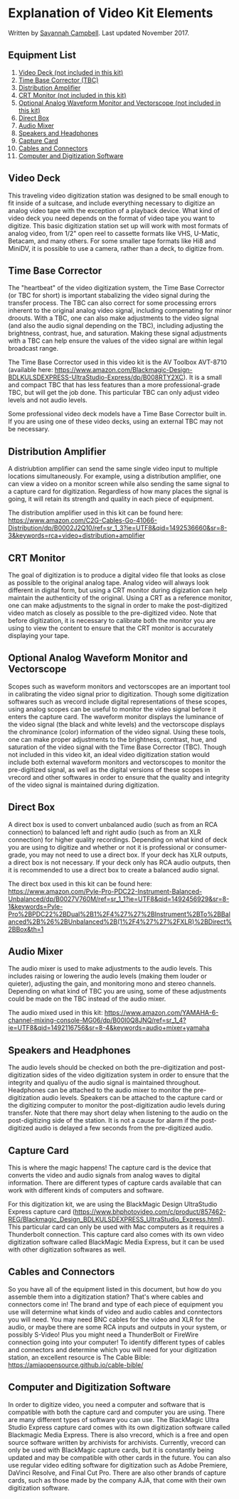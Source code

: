 # Explanation of Video Kit Elements

Written by [Savannah Campbell](https://github.com/savcampbell). Last updated November 2017. 

## Equipment List

1. [Video Deck (not included in this kit)](#video-deck)
2. [Time Base Corrector (TBC)](#time-base-corrector)
3. [Distribution Amplifier](#distribution-amplifier)
4. [CRT Monitor (not included in this kit)](#crt-monitor)
5. [Optional Analog Waveform Monitor and Vectorscope (not included in this kit)](#optional-analog-waveform-monitor-and-vectorscope)
6. [Direct Box](#direct-box)
7. [Audio Mixer](#audio-mixer)
8. [Speakers and Headphones](#speakers-and-headphones)
9. [Capture Card](#capture-card)
10. [Cables and Connectors](#cables-and-connectors)
11. [Computer and Digitization Software](#computer-and-digitization-software)



## Video Deck 
This traveling video digitization station was designed to be small enough to fit inside of a suitcase, and include everything necessary to digitize an analog video tape with the exception of a playback device. What kind of video deck you need depends on the format of video tape you want to digitize. This basic digitization station set up will work with most formats of analog video, from 1/2" open reel to cassette formats like VHS, U-Matic, Betacam, and many others. For some smaller tape formats like Hi8 and MiniDV, it is possible to use a camera, rather than a deck, to digitize from. 

## Time Base Corrector
The "heartbeat" of the video digitization system, the Time Base Corrector (or TBC for short) is important stabalizing the video signal during the transfer process. The TBC can also correct for some processing errors inherent to the original analog video signal, including compenating for minor droouts. With a TBC, one can also make adjustments to the video signal (and also the audio signal depending on the TBC), including adjusting the brightness, contrast, hue, and saturation. Making these signal adjustments with a TBC can help ensure the values of the video signal are within legal broadcast range. 

The Time Base Corrector used in this video kit is the AV Toolbox AVT-8710 (available here: https://www.amazon.com/Blackmagic-Design-BDLKULSDEXPRESS-UltraStudio-Express/dp/B008RTY2XC). It is a small and compact TBC that has less features than a more professional-grade TBC, but will get the job done. This particular TBC can only adjust video levels and not audio levels. 

Some professional video deck models have a Time Base Corrector built in. If you are using one of these video decks, using an external TBC may not be necessary. 

## Distribution Amplifier
A distriubtion amplifier can send the same single video input to multiple locations simultaneously. For example, using a distribution amplifier, one can view a video on a monitor screen while also sending the same signal to a capture card for digitization. Regardless of how many places the signal is going, it will retain its strength and quality in each piece of equipment. 

The distribution amplifier used in this kit can be found here: https://www.amazon.com/C2G-Cables-Go-41066-Distribution/dp/B0002J2Q10/ref=sr_1_3?ie=UTF8&qid=1492536660&sr=8-3&keywords=rca+video+distribution+amplifier

## CRT Monitor
The goal of digitization is to produce a digital video file that looks as close as possible to the original analog tape. Analog video will always look different in digital form, but using a CRT monitor during digization can help maintain the authenticity of the original. Using a CRT as a reference monitor, one can make adjustments to the signal in order to make the post-digitized video match as closely as possible to the pre-digitized video. Note that before digitization, it is necessary to calibrate both the monitor you are using to view the content to ensure that the CRT monitor is accurately displaying your tape.

## Optional Analog Waveform Monitor and Vectorscope
Scopes such as waveform monitors and vectorscopes are an important tool in calibrating the video signal prior to digitization. Though some digitization softwares such as vrecord include digital representations of these scopes, using analog scopes can be useful to monitor the video signal before it enters the capture card. The waveform monitor displays the luminance of the video signal (the black and white levels) and the vectorscope displays the chrominance (color) information of the video signal. Using these tools, one can make proper adjustments to the brightness, contrast, hue, and saturation of the video signal with the Time Base Corrector (TBC). Though not included in this video kit, an ideal video digitization station would include both external waveform monitors and vectorscopes to monitor the pre-digitized signal, as well as the digital versions of these scopes in vrecord and other softwares in order to ensure that the quality and integrity of the video signal is maintained during digitization. 

## Direct Box
A direct box is used to convert unbalanced audio (such as from an RCA connection) to balanced left and right audio (such as from an XLR connection) for higher quality recordings. Depending on what kind of deck you are using to digitize and whether or not it is professional or consumer-grade, you may not need to use a direct box. If your deck has XLR outputs, a direct box is not necessary. If your deck only has RCA audio outputs, then it is recommended to use a direct box to create a balanced audio signal. 

The direct box used in this kit can be found here: https://www.amazon.com/Pyle-Pro-PDC22-Instrument-Balanced-Unbalanced/dp/B0027V760M/ref=sr_1_1?ie=UTF8&qid=1492456929&sr=8-1&keywords=Pyle-Pro%2BPDC22%2BDual%2B1%2F4%27%27%2BInstrument%2BTo%2BBalanced%2B%26%2BUnbalanced%2B(1%2F4%27%27%2FXLR)%2BDirect%2BBox&th=1

## Audio Mixer
The audio mixer is used to make adjustments to the audio levels. This includes raising or lowering the audio levels (making them louder or quieter), adjusting the gain, and monitoring mono and stereo channels. Depending on what kind of TBC you are using, some of these adjustments could be made on the TBC instead of the audio mixer.

The audio mixed used in this kit: https://www.amazon.com/YAMAHA-6-channel-mixing-console-MG06/dp/B00I0Q8JNQ/ref=sr_1_4?ie=UTF8&qid=1492116756&sr=8-4&keywords=audio+mixer+yamaha

## Speakers and Headphones
The audio levels should be checked on both the pre-digitization and post-digitization sides of the video digitization system in order to ensure that the integrity and qualiyu of the audio signal is maintained throughout. Headphones can be attached to the audio mixer to monitor the pre-digitization audio levels. Speakers can be attached to the capture card or the digitizing computer to monitor the post-digitization audio levels during transfer. Note that there may short delay when listening to the audio on the post-digitizing side of the station. It is not a cause for alarm if the post-digitized audio is delayed a few seconds from the pre-digitized audio. 

## Capture Card
This is where the magic happens! The capture card is the device that converts the video and audio signals from analog waves to digital information. There are different types of capture cards available that can work with different kinds of computers and software.

For this digitization kit, we are using the BlackMagic Design UltraStudio Express capture card (https://www.bhphotovideo.com/c/product/857462-REG/Blackmagic_Design_BDLKULSDEXPRESS_UltraStudio_Express.html). This particular card can only be used with Mac computers as it requires a Thunderbolt connection. This capture card also comes with its own video digitization software called BlackMagic Media Express, but it can be used with other digitization softwares as well. 


## Cables and Connectors
So you have all of the equipment listed in this document, but how do you assemble them into a digitization station? That's where cables and connectors come in! The brand and type of each piece of equipment you use will determine what kinds of video and audio cables and conntectors you will need. You may need BNC cables for the video and XLR for the audio, or maybe there are some RCA inputs and outputs in your system, or possibly S-Video! Plus you might need a ThunderBolt or FireWire connection going into your computer! To identify different types of cables and connectors and determine which you will need for your digitization station, an excellent resource is The Cable Bible: https://amiaopensource.github.io/cable-bible/

## Computer and Digitization Software
In order to digitize video, you need a computer and software that is compatible with both the capture card  and computer you are using. There are many different types of software you can use. The BlackMagic Ultra Studio Express capture card comes with its own digitization software called Blackmagic Media Express. There is also vrecord, which is a free and open source software written by archivists for archivists. Currently, vrecord can only be used with BlackMagic capture cards, but it is constantly being updated and may be compatible with other cards in the future. You can also use regular video editing software for digitization such as Adobe Premiere, DaVinci Resolve, and Final Cut Pro. There are also other brands of capture cards, such as those made by the company AJA, that come with their own digitization software. 

